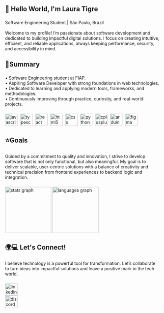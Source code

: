 <h2 align="left">👋 Hello World, I'm Laura Tigre</h2>

###

<p align="left">Software Engineering Student | São Paulo, Brazil<br><br>Welcome to my profile! I’m passionate about software development and dedicated to building impactful digital solutions. I focus on creating intuitive, efficient, and reliable applications, always keeping performance, security, and accessibility in mind.</p>

###

<h2 align="left">📝Summary</h2>

###

<p align="left">• Software Engineering student at FIAP.<br>• Aspiring Software Developer with strong foundations in web technologies.<br>• Dedicated to learning and applying modern tools, frameworks, and methodologies.<br>• Continuously improving through practice, curiosity, and real-world projects.</p>

###

<div align="left">
  <img src="https://img.shields.io/badge/JavaScript-F7DF1E?logo=javascript&logoColor=black&style=for-the-badge" height="40" alt="javascript logo"  />
  <img width="1" />
  <img src="https://img.shields.io/badge/TypeScript-3178C6?logo=typescript&logoColor=white&style=for-the-badge" height="40" alt="typescript logo"  />
  <img width="1" />
  <img src="https://img.shields.io/badge/React-61DAFB?logo=react&logoColor=black&style=for-the-badge" height="40" alt="react logo"  />
  <img width="1" />
  <img src="https://img.shields.io/badge/HTML5-E34F26?logo=html5&logoColor=white&style=for-the-badge" height="40" alt="html5 logo"  />
  <img width="1" />
  <img src="https://img.shields.io/badge/CSS-1572B6?logo=css&logoColor=white&style=for-the-badge" height="40" alt="css logo"  />
  <img width="1" />
  <img src="https://img.shields.io/badge/Python-3776AB?logo=python&logoColor=white&style=for-the-badge" height="40" alt="python logo"  />
  <img width="1" />
  <img src="https://img.shields.io/badge/C++-00599C?logo=cplusplus&logoColor=white&style=for-the-badge" height="40" alt="cplusplus logo"  />
  <img width="1" />
  <img src="https://img.shields.io/badge/Arduino-00979D?logo=arduino&logoColor=white&style=for-the-badge" height="40" alt="arduino logo"  />
  <img width="1" />
  <img src="https://img.shields.io/badge/Figma-F24E1E?logo=figma&logoColor=white&style=for-the-badge" height="40" alt="figma logo"  />
</div>

###

<h2 align="left">⭐Goals</h2>

###

<p align="left">Guided by a commitment to quality and innovation, I strive to develop software that is not only functional, but also meaningful. My goal is to deliver scalable, user-centric solutions with a balance of creativity and technical precision from frontend experiences to backend logic and integration.</p>

###

<div align="left">
    <img src="https://github-readme-stats.vercel.app/api?username=tigrelau&hide_title=false&hide_rank=false&show_icons=true&include_all_commits=true&count_private=true&disable_animations=false&theme=great-gatsby&locale=en&hide_border=false&order=1" height="150" alt="stats graph"  />
  <img src="https://github-readme-stats.vercel.app/api/top-langs?username=tigrelau&locale=en&hide_title=false&layout=compact&card_width=320&langs_count=5&theme=great-gatsby&hide_border=false&order=2" height="150" alt="languages graph"  />
</div>


###

<h2 align="left">🌍💻 Let's Connect!</h2>

###

<p align="left">I believe technology is a powerful tool for transformation. Let’s collaborate to turn ideas into impactful solutions and leave a positive mark in the tech world.</p>

###

<div align="left">
  <a href="https://www.linkedin.com/in/tigrelau/" target="_blank">
    <img src="https://img.shields.io/static/v1?message=LinkedIn&logo=linkedin&label=&color=0077B5&logoColor=white&labelColor=&style=for-the-badge" height="40" alt="linkedin logo"  />
  </a>
</div>

<div align="left">
  <a href="https://discord.com/users/nabiieo" target="_blank">
    <img src="https://img.shields.io/static/v1?message=Discord&logo=discord&label=&color=7289DA&logoColor=white&labelColor=&style=for-the-badge" height="40" alt="discord logo"  />
  </a>
</div>

###
